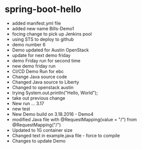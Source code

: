 # spring-boot-hello
* added manifest.yml file
* added new name Bills-Demo1
* focing change to pick up Jenkins pool
* using STS to deploy to github
* demo number 6
* Demo updated for Austin OpenStack
* update for next demo friday
* demo Friday run for second time
* new demo friday run
* CI/CD Demo Run for ebc
* Change Java source code
* Changed Java source to Liberty
* Changed to openstack austin 
* trying System.out.println("Hello, World"); 
* take out previous change
* New run ... 3.17
* new test
* New Demo build on 3.18.2016 - Demo4
* modified Java file with @RequestMapping(value = "/") from @RequestMapping("/")
* Updated to 1G container size
* Changed text in example.java file - force to compile
* Changes to update Demo